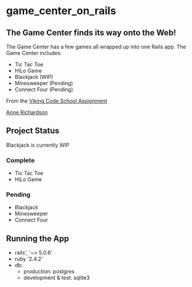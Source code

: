 # game_center_on_rails

## The Game Center finds its way onto the Web!

The Game Center has a few games all wrapped up into one Rails app. The Game Center includes:

- Tic Tac Toe
- HiLo Game
- Blackjack (WIP)
- Minesweeper (Pending)
- Connect Four (Pending)

From the [Viking Code School Assignment](https://www.vikingcodeschool.com/dashboard#/intro-to-rails-and-deployment/connect-four-on-rails-optional)

[Anne Richardson](https://github.com/lortza)

## Project Status

Blackjack is currently WIP

### Complete

- Tic Tac Toe
- HiLo Game

### Pending

- Blackjack
- Minesweeper
- Connect Four

## Running the App

- rails', '~> 5.0.6'
- ruby '2.4.2'
- db:
  - production: postgres
  - development & test: sqlite3
